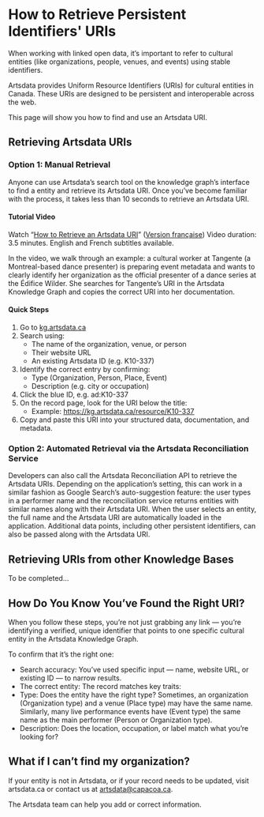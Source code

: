 # How to Retrieve Persistent Identifiers' URIs

When working with linked open data, it’s important to refer to cultural entities (like organizations, people, venues, and events) using stable identifiers.

Artsdata provides Uniform Resource Identifiers (URIs) for cultural entities in Canada. These URIs are designed to be persistent and interoperable across the web.

This page will show you how to find and use an Artsdata URI.

## Retrieving Artsdata URIs

### Option 1: Manual Retrieval

Anyone can use Artsdata’s search tool on the knowledge graph’s interface to find a entity and retrieve its Artsdata URI. Once you’ve become familiar with the process, it takes less than 10 seconds to retrieve an Artsdata URI.

#### Tutorial Video

Watch “[How to Retrieve an Artsdata URI](https://youtu.be/HRv1GCegFws)” ([Version française](https://youtu.be/sICvNpBHroE)) 
Video duration: 3.5 minutes. English and French subtitles available.

In the video, we walk through an example: a cultural worker at Tangente (a Montreal-based dance presenter) is preparing event metadata and wants to clearly identify her organization as the official presenter of a dance series at the Édifice Wilder. She searches for Tangente’s URI in the Artsdata Knowledge Graph and copies the correct URI into her documentation.

#### Quick Steps

1. Go to [kg.artsdata.ca](https://kg.artsdata.ca/)
2. Search using:
    - The name of the organization, venue, or person
    - Their website URL
    - An existing Artsdata ID (e.g. K10-337)
3. Identify the correct entry by confirming:
    - Type (Organization, Person, Place, Event)
    - Description (e.g. city or occupation)
4. Click the blue ID, e.g. ad:K10-337
5. On the record page, look for the URI below the title:
   - Example: https://kg.artsdata.ca/resource/K10-337
6. Copy and paste this URI into your structured data, documentation, and metadata.

### Option 2: Automated Retrieval via the Artsdata Reconciliation Service

Developers can also call the Artsdata Reconciliation API to retrieve the Artsdata URIs. Depending on the application’s setting, this can work in a similar fashion as Google Search’s auto-suggestion feature: the user types in a performer name and the reconciliation service returns entities with similar names along with their Artsdata URI. When the user selects an entity, the full name and the Artsdata URI are automatically loaded in the application. Additional data points, including other persistent identifiers, can also be passed along with the Artsdata URI.

## Retrieving URIs from other Knowledge Bases

To be completed...

## How Do You Know You’ve Found the Right URI?

When you follow these steps, you’re not just grabbing any link — you’re identifying a verified, unique identifier that points to one specific cultural entity in the Artsdata Knowledge Graph.

To confirm that it’s the right one:
* Search accuracy: You’ve used specific input — name, website URL, or existing ID — to narrow results.
* The correct entity: The record matches key traits:
* Type: Does the entity have the right type? Sometimes, an organization (Organization type) and a venue (Place type) may have the same name. Similarly, many live performance events have (Event type) the same name as the main performer (Person or Organization type). 
* Description: Does the location, occupation, or label match what you’re looking for?

## What if I can’t find my organization?

If your entity is not in Artsdata, or if your record needs to be updated, visit artsdata.ca or contact us at artsdata@capacoa.ca. 

The Artsdata team can help you add or correct information.
